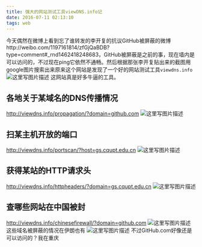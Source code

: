 ```yaml
---
title: 强大的网站测试工具viewDNS.info记
date: 2016-07-11 02:13:10
tags: web
---
```


今天偶然在微博上看到忘了谁转发的李开复的抗议GitHub被屏蔽的微博http://weibo.com/1197161814/zfGjQaBDB?type=comment#_rnd1462418248683，GitHub被屏蔽是之前的事，现在墙内是可以访问的，不过现在ping它依然不通畅。然后根据那张李开复贴出来的截图用google图片搜索出来原来这个网站是发现了一个好的网站测试工具`viewdns.info`
![这里写图片描述](http://img.blog.csdn.net/20160505114113653)
这网站真是好多牛逼的工具。
## 各地关于某域名的DNS传播情况
http://viewdns.info/propagation/?domain=github.com
![这里写图片描述](http://img.blog.csdn.net/20160505114507292)
## 扫某主机开放的端口
http://viewdns.info/portscan/?host=gs.cqupt.edu.cn
![这里写图片描述](http://img.blog.csdn.net/20160505114731958)
## 获得某站的HTTP请求头
http://viewdns.info/httpheaders/?domain=gs.cqupt.edu.cn
![这里写图片描述](http://img.blog.csdn.net/20160505115236200)
## 查哪些网站在中国被封
http://viewdns.info/chinesefirewall/?domain=github.com
![这里写图片描述](http://img.blog.csdn.net/20160505115714893)
这些域名被屏蔽的情况在伊朗也有
![这里写图片描述](http://img.blog.csdn.net/20160505121331133)
不过GitHub.com好像还是可以访问的？我在重庆
